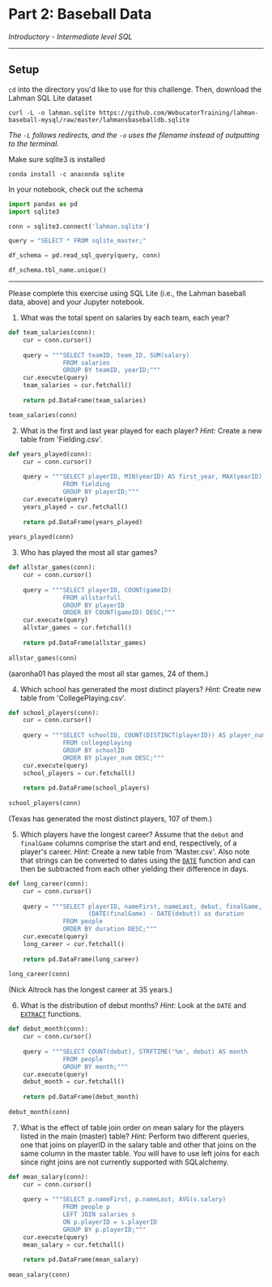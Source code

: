 # Part 2: Baseball Data

*Introductory - Intermediate level SQL*

---

## Setup

`cd` into the directory you'd like to use for this challenge. Then, download the Lahman SQL Lite dataset

```
curl -L -o lahman.sqlite https://github.com/WebucatorTraining/lahman-baseball-mysql/raw/master/lahmansbaseballdb.sqlite
```

*The `-L` follows redirects, and the `-o` uses the filename instead of outputting to the terminal.*

Make sure sqlite3 is installed

```
conda install -c anaconda sqlite
```

In your notebook, check out the schema

```python
import pandas as pd
import sqlite3

conn = sqlite3.connect('lahman.sqlite')

query = "SELECT * FROM sqlite_master;"

df_schema = pd.read_sql_query(query, conn)

df_schema.tbl_name.unique()
```

---

Please complete this exercise using SQL Lite (i.e., the Lahman baseball data, above) and your Jupyter notebook.

1. What was the total spent on salaries by each team, each year? 
```python
def team_salaries(conn):
    cur = conn.cursor()
    
    query = """SELECT teamID, team_ID, SUM(salary) 
               FROM salaries
               GROUP BY teamID, yearID;"""
    cur.execute(query)
    team_salaries = cur.fetchall()
    
    return pd.DataFrame(team_salaries)

team_salaries(conn)
```
2. What is the first and last year played for each player? *Hint:* Create a new table from 'Fielding.csv'. 
```python
def years_played(conn):
    cur = conn.cursor()
    
    query = """SELECT playerID, MIN(yearID) AS first_year, MAX(yearID) AS last_year
               FROM fielding
               GROUP BY playerID;"""
    cur.execute(query)
    years_played = cur.fetchall()
    
    return pd.DataFrame(years_played)
    
years_played(conn)
```
3. Who has played the most all star games?
```python
def allstar_games(conn):
    cur = conn.cursor()
    
    query = """SELECT playerID, COUNT(gameID)
               FROM allstarfull
               GROUP BY playerID
               ORDER BY COUNT(gameID) DESC;"""
    cur.execute(query)
    allstar_games = cur.fetchall()
    
    return pd.DataFrame(allstar_games)
    
allstar_games(conn)
```
(aaronha01 has played the most all star games, 24 of them.)

4. Which school has generated the most distinct players? *Hint:* Create new table from 'CollegePlaying.csv'.
```python
def school_players(conn):
    cur = conn.cursor()
    
    query = """SELECT schoolID, COUNT(DISTINCT(playerID)) AS player_num
               FROM collegeplaying
               GROUP BY schoolID
               ORDER BY player_num DESC;"""
    cur.execute(query)
    school_players = cur.fetchall()
    
    return pd.DataFrame(school_players)
    
school_players(conn)
```
(Texas has generated the most distinct players, 107 of them.)

5. Which players have the longest career? Assume that the `debut` and `finalGame` columns comprise the start and end, respectively, of a player's career. *Hint:* Create a new table from 'Master.csv'. Also note that strings can be converted to dates using the [`DATE`](https://wiki.postgresql.org/wiki/Working_with_Dates_and_Times_in_PostgreSQL#WORKING_with_DATETIME.2C_DATE.2C_and_INTERVAL_VALUES) function and can then be subtracted from each other yielding their difference in days.
```python
def long_career(conn):
    cur = conn.cursor()
    
    query = """SELECT playerID, nameFirst, nameLast, debut, finalGame, 
                      (DATE(finalGame) - DATE(debut)) as duration
               FROM people
               ORDER BY duration DESC;"""
    cur.execute(query)
    long_career = cur.fetchall()
    
    return pd.DataFrame(long_career)
    
long_career(conn)
```
(Nick Altrock has the longest career at 35 years.)

6. What is the distribution of debut months? *Hint:* Look at the `DATE` and [`EXTRACT`](https://www.postgresql.org/docs/current/static/functions-datetime.html#FUNCTIONS-DATETIME-EXTRACT) functions.
```python
def debut_month(conn):
    cur = conn.cursor()
    
    query = """SELECT COUNT(debut), STRFTIME('%m', debut) AS month
               FROM people
               GROUP BY month;"""
    cur.execute(query)
    debut_month = cur.fetchall()
    
    return pd.DataFrame(debut_month)
    
debut_month(conn)
```

7. What is the effect of table join order on mean salary for the players listed in the main (master) table? *Hint:* Perform two different queries, one that joins on playerID in the salary table and other that joins on the same column in the master table. You will have to use left joins for each since right joins are not currently supported with SQLalchemy.
```python
def mean_salary(conn):
    cur = conn.cursor()
    
    query = """SELECT p.nameFirst, p.nameLast, AVG(s.salary)
               FROM people p
               LEFT JOIN salaries s
               ON p.playerID = s.playerID
               GROUP BY p.playerID;"""
    cur.execute(query)
    mean_salary = cur.fetchall()
    
    return pd.DataFrame(mean_salary)
    
mean_salary(conn)
```
